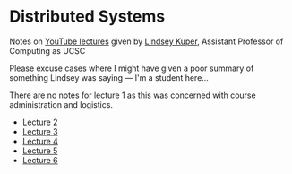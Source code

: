 # Distributed Systems

Notes on [YouTube lectures](https://www.youtube.com/user/lindseykuper/videos) given by [Lindsey Kuper](https://users.soe.ucsc.edu/~lkuper/), Assistant Professor of Computing as UCSC

Please excuse cases where I might have given a poor summary of something Lindsey was saying &mdash; I'm a student here...

There are no notes for lecture 1 as this was concerned with course administration and logistics.

* [Lecture 2](./Lecture%202.md)
* [Lecture 3](./Lecture%203.md)
* [Lecture 4](./Lecture%204.md)
* [Lecture 5](./Lecture%205.md)
* [Lecture 6](./Lecture%206.md)
